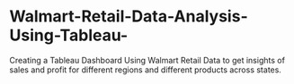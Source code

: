 # Walmart-Retail-Data-Analysis-Using-Tableau-
Creating a Tableau Dashboard Using Walmart Retail Data to get insights of sales and profit for different regions and different products across states.
